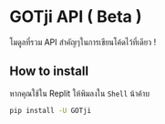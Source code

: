 # GOTji API ( Beta )

โมดูลที่รวม API สำคัญๆในการเขียนโค้ดไว้ที่เดียว !

## How to install

หากคุณใช้ใน Replit ให้พิมลงใน `Shell` น้าค้าบ

```bash
pip install -U GOTji
```